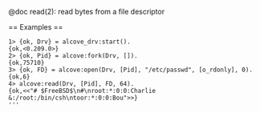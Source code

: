 @doc read(2): read bytes from a file descriptor

== Examples ==

```
1> {ok, Drv} = alcove_drv:start().
{ok,<0.209.0>}
2> {ok, Pid} = alcove:fork(Drv, []).
{ok,75710}
3> {ok, FD} = alcove:open(Drv, [Pid], "/etc/passwd", [o_rdonly], 0).
{ok,6}
4> alcove:read(Drv, [Pid], FD, 64).
{ok,<<"# $FreeBSD$\n#\nroot:*:0:0:Charlie &:/root:/bin/csh\ntoor:*:0:0:Bou">>}
'''
